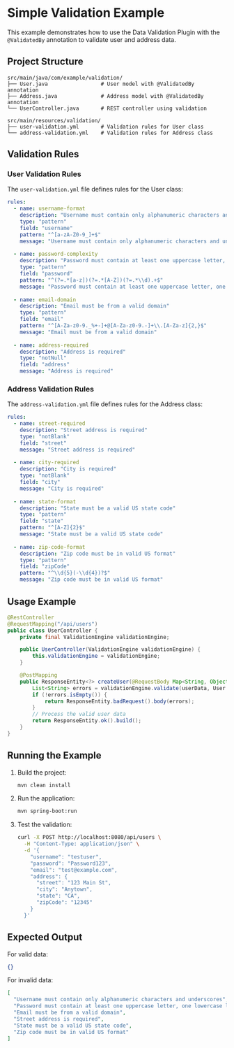 # Simple Validation Example

This example demonstrates how to use the Data Validation Plugin with the `@ValidatedBy` annotation to validate user and address data.

## Project Structure

```
src/main/java/com/example/validation/
├── User.java                 # User model with @ValidatedBy annotation
├── Address.java              # Address model with @ValidatedBy annotation
└── UserController.java       # REST controller using validation

src/main/resources/validation/
├── user-validation.yml       # Validation rules for User class
└── address-validation.yml    # Validation rules for Address class
```

## Validation Rules

### User Validation Rules

The `user-validation.yml` file defines rules for the User class:

```yaml
rules:
  - name: username-format
    description: "Username must contain only alphanumeric characters and underscores"
    type: "pattern"
    field: "username"
    pattern: "^[a-zA-Z0-9_]+$"
    message: "Username must contain only alphanumeric characters and underscores"
    
  - name: password-complexity
    description: "Password must contain at least one uppercase letter, one lowercase letter, and one number"
    type: "pattern"
    field: "password"
    pattern: "^(?=.*[a-z])(?=.*[A-Z])(?=.*\\d).+$"
    message: "Password must contain at least one uppercase letter, one lowercase letter, and one number"
    
  - name: email-domain
    description: "Email must be from a valid domain"
    type: "pattern"
    field: "email"
    pattern: "^[A-Za-z0-9._%+-]+@[A-Za-z0-9.-]+\\.[A-Za-z]{2,}$"
    message: "Email must be from a valid domain"
    
  - name: address-required
    description: "Address is required"
    type: "notNull"
    field: "address"
    message: "Address is required"
```

### Address Validation Rules

The `address-validation.yml` file defines rules for the Address class:

```yaml
rules:
  - name: street-required
    description: "Street address is required"
    type: "notBlank"
    field: "street"
    message: "Street address is required"
    
  - name: city-required
    description: "City is required"
    type: "notBlank"
    field: "city"
    message: "City is required"
    
  - name: state-format
    description: "State must be a valid US state code"
    type: "pattern"
    field: "state"
    pattern: "^[A-Z]{2}$"
    message: "State must be a valid US state code"
    
  - name: zip-code-format
    description: "Zip code must be in valid US format"
    type: "pattern"
    field: "zipCode"
    pattern: "^\\d{5}(-\\d{4})?$"
    message: "Zip code must be in valid US format"
```

## Usage Example

```java
@RestController
@RequestMapping("/api/users")
public class UserController {
    private final ValidationEngine validationEngine;

    public UserController(ValidationEngine validationEngine) {
        this.validationEngine = validationEngine;
    }

    @PostMapping
    public ResponseEntity<?> createUser(@RequestBody Map<String, Object> userData) {
        List<String> errors = validationEngine.validate(userData, User.class);
        if (!errors.isEmpty()) {
            return ResponseEntity.badRequest().body(errors);
        }
        // Process the valid user data
        return ResponseEntity.ok().build();
    }
}
```

## Running the Example

1. Build the project:
   ```bash
   mvn clean install
   ```

2. Run the application:
   ```bash
   mvn spring-boot:run
   ```

3. Test the validation:
   ```bash
   curl -X POST http://localhost:8080/api/users \
     -H "Content-Type: application/json" \
     -d '{
       "username": "testuser",
       "password": "Password123",
       "email": "test@example.com",
       "address": {
         "street": "123 Main St",
         "city": "Anytown",
         "state": "CA",
         "zipCode": "12345"
       }
     }'
   ```

## Expected Output

For valid data:
```json
{}
```

For invalid data:
```json
[
  "Username must contain only alphanumeric characters and underscores",
  "Password must contain at least one uppercase letter, one lowercase letter, and one number",
  "Email must be from a valid domain",
  "Street address is required",
  "State must be a valid US state code",
  "Zip code must be in valid US format"
]
``` 